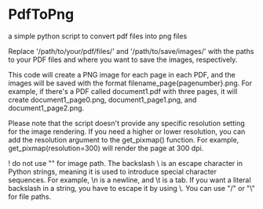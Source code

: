 # PdfToPng
a simple python script to convert pdf files into png files

Replace '/path/to/your/pdf/files/' and '/path/to/save/images/' with the paths to your PDF files and where you want to save the images, respectively.

This code will create a PNG image for each page in each PDF, and the images will be saved with the format filename_page{pagenumber}.png. For example, if there's a PDF called document1.pdf with three pages, it will create document1_page0.png, document1_page1.png, and document1_page2.png.

Please note that the script doesn't provide any specific resolution setting for the image rendering. If you need a higher or lower resolution, you can add the resolution argument to the get_pixmap() function. For example, get_pixmap(resolution=300) will render the page at 300 dpi.

! do not use "\" for image path. The backslash \ is an escape character in Python strings, meaning it is used to introduce special character sequences. For example, \n is a newline, and \t is a tab. If you want a literal backslash in a string, you have to escape it by using \\. You can use "/" or "\\" for file paths.
